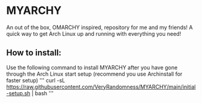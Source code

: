 # MYARCHY
An out of the box, OMARCHY inspired, repository for me and my friends!
A quick way to get Arch Linux up and running with everything you need!

## How to install:
Use the following command to install MYARCHY after you have gone through the Arch Linux start setup (recommend you use Archinstall for faster setup)
'''
curl -sL https://raw.githubusercontent.com/VeryRandomness/MYARCHY/main/initial-setup.sh | bash
'''
